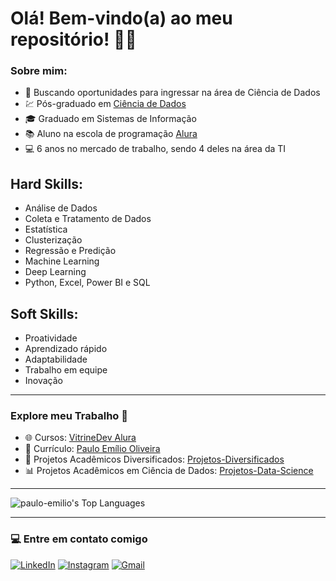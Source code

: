 <h1>Olá! Bem-vindo(a) ao meu repositório! 🧑‍💻</h1>

### Sobre mim:

- 🔭 Buscando oportunidades para ingressar na área de Ciência de Dados
- 💹 Pós-graduado em [Ciência de Dados](https://github.com/paulo-emilio/Pos-Graduacao-Data-Science)
- 🎓 Graduado em Sistemas de Informação
- 📚 Aluno na escola de programação [Alura](https://cursos.alura.com.br/analista-de-dados-paulo-emilio-1690508096886-p631337)
- 💻 6 anos no mercado de trabalho, sendo 4 deles na área da TI

## Hard Skills:
- Análise de Dados
- Coleta e Tratamento de Dados
- Estatística
- Clusterização
- Regressão e Predição
- Machine Learning
- Deep Learning
- Python, Excel, Power BI e SQL

## Soft Skills:
- Proatividade
- Aprendizado rápido
- Adaptabilidade
- Trabalho em equipe
- Inovação

<hr>

### Explore meu Trabalho 🚀

- 🌐 Cursos: [VitrineDev Alura](https://cursos.alura.com.br/vitrinedev/paulo-emilio)
- 📄 Currículo: [Paulo Emílio Oliveira](https://drive.google.com/file/d/1jrnkAIY_o_cPZ_xZsfqoTz1K1q-vuKaQ/view)
- 📂 Projetos Acadêmicos Diversificados: [Projetos-Diversificados](https://github.com/paulo-emilio/Projetos-Academicos-Diversificados)
- 📊 Projetos Acadêmicos em Ciência de Dados: [Projetos-Data-Science](https://github.com/paulo-emilio/Projetos-Academicos-Data-Science)
  
<hr>
 
<!-- 
![paulo-emilio's Stats](https://github-readme-stats.vercel.app/api?username=paulo-emilio&theme=chartreuse-dark&show_icons=true&hide_border=true&count_private=true)

![paulo-emilio's Streak](https://github-readme-streak-stats.herokuapp.com/?user=paulo-emilio&theme=chartreuse-dark&hide_border=true)
-->
![paulo-emilio's Top Languages](https://github-readme-stats.vercel.app/api/top-langs/?username=paulo-emilio&theme=chartreuse-dark&show_icons=true&hide_border=true&layout=compact)

<hr>

### 💻 Entre em contato comigo 

[<img alt="LinkedIn" src="https://img.shields.io/badge/linkedin%20-%230077B5.svg?&style=for-the-badge&logo=linkedin&logoColor=white"/>](https://www.linkedin.com/in/paulo-emilio/)
[<img alt="Instagram" src="https://img.shields.io/badge/pauloemilio%20-%23E4405F.svg?&style=for-the-badge&logo=Instagram&logoColor=white"/>](https://www.instagram.com/pauloemilio__/)
[<img alt="Gmail" src="https://img.shields.io/badge/Gmail-D14836?style=for-the-badge&logo=gmail&logoColor=white" />
](mailto:pauloemilio.sistemas@gmail.com)
